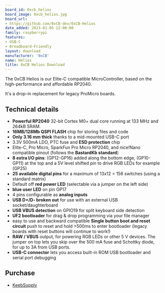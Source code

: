 ```yaml
---
board_id: 0xcb_helios
board_image: 0xcb_helios.jpg
board_url:
- https://github.com/0xCB-dev/0xCB-Helios
date_added: 2023-01-05 12:00:00
family: raspberrypi
features:
- USB-C
- Breadboard-Friendly
layout: download
manufacturer: '0xCB'
name: Helios
title: 0xCB Helios Download
---
```


The 0xCB Helios is our Elite-C compatible MicroController, based on the high-performance and affordable RP2040.

It's a drop-in replacement for legacy ProMicro boards.

## Technical details

- **Powerful RP2040** 32-bit Cortex M0+ dual core running at 133 MHz and 264kB SRAM.
- **16MB/128Mb QSPI FLASH** chip for storing files and code
- **Only 3.16 mm thick** thanks to a mid-mounted USB-C port
- 3.3V 500mA LDO, PTC fuse and **ESD protection** chip
- Elite-C, Pro Micro, SparkFun Pro Micro RP2040, and nice!Nano compatible pinout (follows the **BastardKb standard**)
- **8 extra I/O pins**: (GP12-GP16) added along the bottom edge, (GP10-GP11) at the top and a 5V level shifted pin to drive RGB LEDs for example (GP25)
- **25 available digital pins** for a maximum of 13x12 = 156 switches (using a standard matrix)
- Default off **red power LED** (selectable via a jumper on the left side)
- **blue user LED** on pin GP17
- 4 pins configurable as **analog inputs**
- **USB D+/D- broken out** for use with an external USB socket/daughterboard
- **USB VBUS detection** on GPIO19 for split keyboard side detection
- **UF2 bootloader** for drag & drop programming via your file manager
- easy to use and backward compatible **Single button boot and reset circuit** push to reset and hold >500ms to enter bootloader (legacy boards with reset buttons will continue to work!)
- **RAW / VBUS** output, for powering RGB LEDs or other 5 V devices. The jumper on top lets you skip over the 500 mA fuse and Schottky diode, for up to 3A from USB ports.
- **USB-C connector** lets you access built-in ROM USB bootloader and serial port debugging

## Purchase

- [KeebSupply](https://keeb.supply/products/0xcb-helios)
